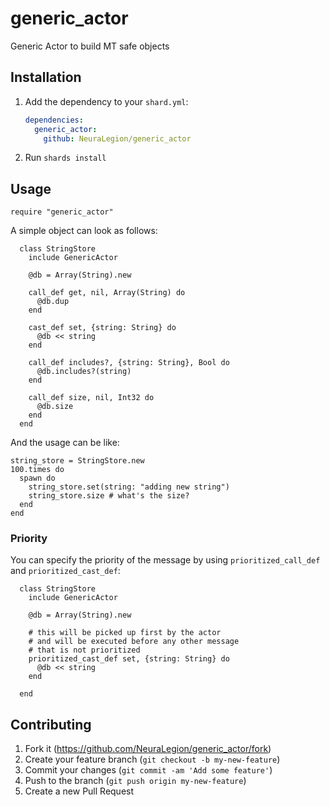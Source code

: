# generic_actor

Generic Actor to build MT safe objects

## Installation

1. Add the dependency to your `shard.yml`:

   ```yaml
   dependencies:
     generic_actor:
       github: NeuraLegion/generic_actor
   ```

2. Run `shards install`

## Usage

```crystal
require "generic_actor"
```

A simple object can look as follows:

```crystal
  class StringStore
    include GenericActor

    @db = Array(String).new

    call_def get, nil, Array(String) do
      @db.dup
    end

    cast_def set, {string: String} do
      @db << string
    end

    call_def includes?, {string: String}, Bool do
      @db.includes?(string)
    end

    call_def size, nil, Int32 do
      @db.size
    end
  end
```

And the usage can be like:

```crystal
string_store = StringStore.new
100.times do
  spawn do
    string_store.set(string: "adding new string")
    string_store.size # what's the size?
  end
end
```

### Priority

You can specify the priority of the message by using `prioritized_call_def` and `prioritized_cast_def`:

```crystal
  class StringStore
    include GenericActor

    @db = Array(String).new

    # this will be picked up first by the actor
    # and will be executed before any other message
    # that is not prioritized
    prioritized_cast_def set, {string: String} do
      @db << string
    end

  end
```

## Contributing

1. Fork it (<https://github.com/NeuraLegion/generic_actor/fork>)
2. Create your feature branch (`git checkout -b my-new-feature`)
3. Commit your changes (`git commit -am 'Add some feature'`)
4. Push to the branch (`git push origin my-new-feature`)
5. Create a new Pull Request

